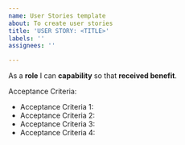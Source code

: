 ```yaml
---
name: User Stories template
about: To create user stories
title: 'USER STORY: <TITLE>'
labels: ''
assignees: ''

---
```


As a **role** I can **capability** so that **received benefit**.

Acceptance Criteria:
* Acceptance Criteria 1:
* Acceptance Criteria 2:
* Acceptance Criteria 3:
* Acceptance Criteria 4:
